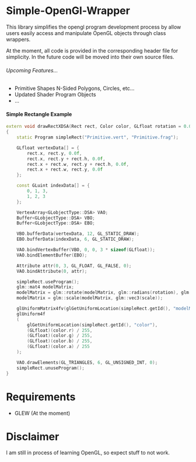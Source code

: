 # Simple-OpenGl-Wrapper
This library simplifies the opengl program development process by allow users easily access and manipulate OpenGL objects through class wrappers.

At the moment, all code is provided in the corresponding header file for simplicity. In the future code will be moved into their own source files.
</br>

###### Upcoming Features...
- Primitive Shapes N-Sided Polygons, Circles, etc...
- Updated Shader Program Objects
- ...

#### Simple Rectangle Example
```c++
extern void drawRectXDSA(Rect rect, Color color, GLfloat rotation = 0.0f, GLfloat scale = 1.0f)
{
	static Program simpleRect("Primitive.vert", "Primitive.frag");

	GLfloat vertexData[] = {
		rect.x, rect.y, 0.0f,
		rect.x, rect.y + rect.h, 0.0f,
		rect.x + rect.w, rect.y + rect.h, 0.0f,
		rect.x + rect.w, rect.y, 0.0f
	};

	const GLuint indexData[] = {
		0, 1, 3,
		1, 2, 3
	};

	VertexArray<GLobjectType::DSA> VAO;
	Buffer<GLobjectType::DSA> VBO;
	Buffer<GLobjectType::DSA> EBO;

	VBO.bufferData(vertexData, 12, GL_STATIC_DRAW);
	EBO.bufferData(indexData, 6, GL_STATIC_DRAW);

	VAO.bindVertexBuffer(VBO, 0, 0, 3 * sizeof(GLfloat));
	VAO.bindElementBuffer(EBO);

	Attribute attr(0, 3, GL_FLOAT, GL_FALSE, 0);
	VAO.bindAttribute(0, attr);

	simpleRect.useProgram();
	glm::mat4 modelMatrix;
	modelMatrix = glm::rotate(modelMatrix, glm::radians(rotation), glm::vec3(0.0f, 0.0f, 1.0f));
	modelMatrix = glm::scale(modelMatrix, glm::vec3(scale));

	glUniformMatrix4fv(glGetUniformLocation(simpleRect.getId(), "modelMatrix"), 1, GL_FALSE, glm::value_ptr(modelMatrix));
	glUniform4f
	(
		glGetUniformLocation(simpleRect.getId(), "color"),
		(GLfloat)(color.r) / 255,
		(GLfloat)(color.g) / 255,
		(GLfloat)(color.b) / 255,
		(GLfloat)(color.a) / 255
	);

	VAO.drawElements(GL_TRIANGLES, 6, GL_UNSIGNED_INT, 0);
	simpleRect.unuseProgram();
}
```

# Requirements
- GLEW (At the moment)

# Disclaimer
I am still in process of learning OpenGL, so expect stuff to not work.
